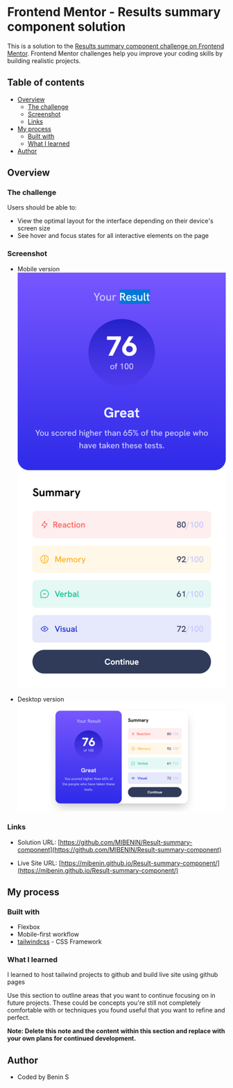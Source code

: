 # Frontend Mentor - Results summary component solution

This is a solution to the [Results summary component challenge on Frontend Mentor](https://www.frontendmentor.io/challenges/results-summary-component-CE_K6s0maV). Frontend Mentor challenges help you improve your coding skills by building realistic projects. 

## Table of contents

- [Overview](#overview)
  - [The challenge](#the-challenge)
  - [Screenshot](#screenshot)
  - [Links](#links)
- [My process](#my-process)
  - [Built with](#built-with)
  - [What I learned](#what-i-learned)
- [Author](#author)

## Overview

### The challenge

Users should be able to:

- View the optimal layout for the interface depending on their device's screen size
- See hover and focus states for all interactive elements on the page

### Screenshot

- Mobile version 
![mobile version](./screenshots/mobile_version.png)

- Desktop version
![dDesktop version](./screenshots/desktop_version.png)

### Links

- Solution URL: [https://github.com/MIBENIN/Result-summary-component](https://github.com/MIBENIN/Result-summary-component)

- Live Site URL: [https://mibenin.github.io/Result-summary-component/](https://mibenin.github.io/Result-summary-component/)

## My process

### Built with

- Flexbox
- Mobile-first workflow
- [tailwindcss](https://tailwindcss.com/) - CSS Framework

### What I learned

  I learned to host tailwind projects to github and build live site using github pages

Use this section to outline areas that you want to continue focusing on in future projects. These could be concepts you're still not completely comfortable with or techniques you found useful that you want to refine and perfect.

**Note: Delete this note and the content within this section and replace with your own plans for continued development.**

## Author

- Coded by Benin S

